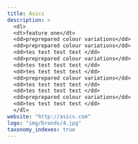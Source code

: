 ```yaml
---
title: Asics
description: >
  <dl>
  <dt>feature one</dt>
  <dd>preprepared colour variations</dd>
  <dd>preprepared colour variations</dd>
  <dd>tes test test test </dd>
  <dd>preprepared colour variations</dd>
  <dd>tes test test test </dd>
  <dd>tes test test test </dd>
  <dd>preprepared colour variations</dd>
  <dd>tes test test test </dd>
  <dd>tes test test test </dd>
  <dd>preprepared colour variations</dd>
  <dd>tes test test test </dd>
  </dl>
website: "http://asics.com"
logo: "img/brands/4.jpg"
taxonomy_indexes: true
---
```

